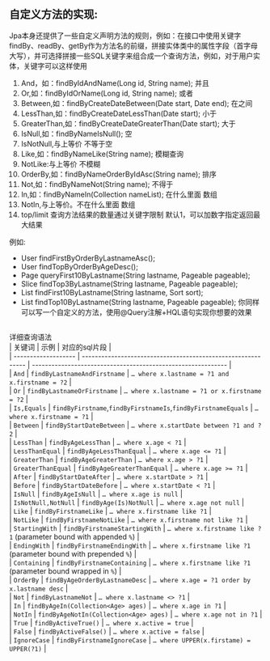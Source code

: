 ## 自定义方法的实现:

Jpa本身还提供了一些自定义声明方法的规则，例如：在接口中使用关键字findBy、readBy、getBy作为方法名的前缀，拼接实体类中的属性字段（首字母大写），并可选择拼接一些SQL关键字来组合成一个查询方法，例如，对于用户实体，关键字可以这样使用
1. And，如：findByIdAndName(Long id, String name); 并且
2. Or,如：findByIdOrName(Long id, String name); 或者
3. Between,如：findByCreateDateBetween(Date start, Date end); 在之间
4. LessThan,如：findByCreateDateLessThan(Date start); 小于
5. GreaterThan,如：findByCreateDateGreaterThan(Date start); 大于
6. IsNull,如：findByNameIsNull(); 空
7. IsNotNull,与上等价 不等于空
8. Like,如：findByNameLike(String name); 模糊查询
9. NotLike:与上等价 不模糊
10. OrderBy,如：findByNameOrderByIdAsc(String name); 排序
11. Not,如：findByNameNot(String name); 不得于
12. In,如：findByNameIn(Collection<String> nameList); 在什么里面 数组
13. NotIn,与上等价。不在什么里面 数组
14. top/limit 查询方法结果的数量通过关键字限制 默认1，可以加数字指定返回最大结果

例如:
- User findFirstByOrderByLastnameAsc();
- User findTopByOrderByAgeDesc();
- Page<User> queryFirst10ByLastname(String lastname, Pageable pageable);
- Slice<User> findTop3ByLastname(String lastname, Pageable pageable);
- List<User> findFirst10ByLastname(String lastname, Sort sort);
- List<User> findTop10ByLastname(String lastname, Pageable pageable);
你同样可以写一个自定义的方法，使用@Query注解+HQL语句实现你想要的效果
  
## 


详细查询语法  
| 关键词              | 示例                                                         | 对应的sql片段                                             |  
| ------------------- | ------------------------------------------------------------ | ------------------------------------------------------------ |  
| `And`               | `findByLastnameAndFirstname`                                 | `… where x.lastname = ?1 and x.firstname = ?2`               |  
| `Or`                | `findByLastnameOrFirstname`                                  | `… where x.lastname = ?1 or x.firstname = ?2`                |  
| `Is,Equals`         | `findByFirstname`,`findByFirstnameIs`,`findByFirstnameEquals` | `… where x.firstname = ?1`                                   |  
| `Between`           | `findByStartDateBetween`                                     | `… where x.startDate between ?1 and ?2`                      |  
| `LessThan`          | `findByAgeLessThan`                                          | `… where x.age < ?1`                                         |  
| `LessThanEqual`     | `findByAgeLessThanEqual`                                     | `… where x.age <= ?1`                                        |  
| `GreaterThan`       | `findByAgeGreaterThan`                                       | `… where x.age > ?1`                                         |  
| `GreaterThanEqual`  | `findByAgeGreaterThanEqual`                                  | `… where x.age >= ?1`                                        |  
| `After`             | `findByStartDateAfter`                                       | `… where x.startDate > ?1`                                   |  
| `Before`            | `findByStartDateBefore`                                      | `… where x.startDate < ?1`                                   |  
| `IsNull`            | `findByAgeIsNull`                                            | `… where x.age is null`                                      |  
| `IsNotNull,NotNull` | `findByAge(Is)NotNull`                                       | `… where x.age not null`                                     |  
| `Like`              | `findByFirstnameLike`                                        | `… where x.firstname like ?1`                                |  
| `NotLike`           | `findByFirstnameNotLike`                                     | `… where x.firstname not like ?1`                            |  
| `StartingWith`      | `findByFirstnameStartingWith`                                | `… where x.firstname like ?1` (parameter bound with appended `%`) |  
| `EndingWith`        | `findByFirstnameEndingWith`                                  | `… where x.firstname like ?1` (parameter bound with prepended `%`) |  
| `Containing`        | `findByFirstnameContaining`                                  | `… where x.firstname like ?1` (parameter bound wrapped in `%`) |  
| `OrderBy`           | `findByAgeOrderByLastnameDesc`                               | `… where x.age = ?1 order by x.lastname desc`                |  
| `Not`               | `findByLastnameNot`                                          | `… where x.lastname <> ?1`                                   |  
| `In`                | `findByAgeIn(Collection<Age> ages)`                          | `… where x.age in ?1`                                        |  
| `NotIn`             | `findByAgeNotIn(Collection<Age> ages)`                       | `… where x.age not in ?1`                                    |  
| `True`              | `findByActiveTrue()`                                         | `… where x.active = true`                                    |  
| `False`             | `findByActiveFalse()`                                        | `… where x.active = false`                                   |  
| `IgnoreCase`        | `findByFirstnameIgnoreCase`                                  | `… where UPPER(x.firstame) = UPPER(?1)`                      |
<!--stackedit_data:
eyJoaXN0b3J5IjpbMTQ0NjY3OTc0NiwtMTgyODkzNzc0OF19
-->